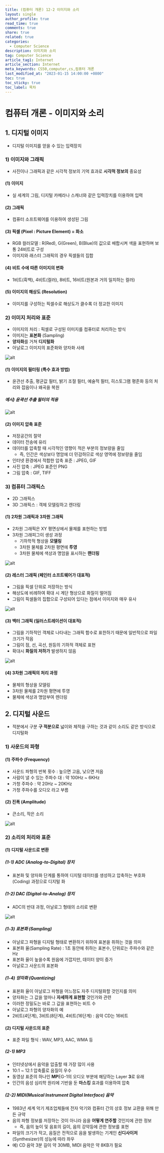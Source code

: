 ```yaml
---
title: (컴퓨터 개론) 12-2 이미지와 소리
layout: single
author_profile: true
read_time: true
comments: true
share: true
related: true
categories:
  - Computer Science
description: 이미지와 소리
tag: Computer Science
article_tag1: Internet
article_section: Internet
meta_keywords: CS50,computer,cs,컴퓨터 개론
last_modified_at: "2023-01-15 14:00:00 +0800"
toc: true
toc_sticky: true
toc_label: 목차
---
```


# 컴퓨터 개론 - 이미지와 소리

## 1. 디지털 이미지

- 디지털 이미지를 얻을 수 있는 입력장치

### 1) 이미지와 그래픽

- 사진이나 그래픽과 같은 시각적 정보의 기억 효과로 **시각적 정보의** 중요성

#### (1) 이미지

- 실 세계의 그림, 디지털 카메라나 스캐너와 같은 입력장치를 이용하여 입력

#### (2) 그래픽

- 컴퓨터 소프트웨어를 이용하여 생성된 그림

#### (3) 픽셀 (Pixel : Picture Element) = 화소

- RGB 컬러모델 : R(Red), G(Green), B(Blue)의 값으로 배합시켜 색을 표현하며 보통 24비트로 구성
- 이미지와 래스터 그래픽의 경우 픽셀들의 집합

#### (4) 비트 수에 따른 이미지의 변화

- 1비트(흑백), 4비트(컬러), 8비트, 16비트(원본과 거의 일치하는 컬러)

#### (5) 이미지의 해상도 (Resolution)

- 이미지를 구성하는 픽셀수로 해상도가 클수록 더 정교한 이미지

### 2) 이미지 처리와 표준

- 이미지의 처리 : 픽셀로 구성된 이미지를 컴퓨터로 처리하는 방식
- 이미지는 **표본화** (Sampling)
- **양자화**를 거쳐 **디지털화**
- 아날로그 이미지의 표준화와 양자화 사례

![alt](/assets/images/post/ComputerStudy/687.png)

#### (1) 이미지의 필터링 (특수 효과 방법)

- 윤관선 추출, 평균값 필터, 밝기 조절 필터, 예술적 필터, 히스토그램 평준화 등의 처리와 잡음이나 왜곡을 복원

##### 예시) 윤곽선 추출 필터의 적용

![alt](/assets/images/post/ComputerStudy/688.png)

#### (2) 이미지 압축 표준

- 저장공간의 절약
- 데이터 전송에 유리
- 데이터를 압축할 때 시각적인 영향이 적은 부분의 정보량을 줄임
  - 즉, 인간은 색상보다 명암에 더 민감하므로 색상 영역에 정보량을 줄임
- 인터넷 환경에서 적합한 압축 표준 : JPEG, GIF
- 사진 압축 : JPEG 표준인 PNG
- 그림 압축 : GIF, TIFF

### 3) 컴퓨터 그래픽스

- 2D 그래픽스
- 3D 그래픽스 : 객체 모델링하고 렌더링

#### (1) 2차원 그래픽과 3차원 그래픽

- 2차원 그래픽은 XY 평면상에서 물체를 표현하는 방법
- 3차원 그래피그이 생성 과정
  - 기하학적 형상을 **모델링**
  - 3차원 물체를 2차원 평면에 **투영**
  - 3차원 물체에 색상과 명암을 표시하는 **랜더링**

![alt](/assets/images/post/ComputerStudy/689.png)

#### (2) 레스터 그래픽 (페인터 소프트웨어가 대표적)

- 그림을 픽셀 단위로 저장하는 방식
- 해상도에 비례하여 확대 시 계단 형상으로 화질이 떨어짐
- 그림이 픽셀들의 집합으로 구성되어 있다는 점에서 이미지와 매우 유사

![alt](/assets/images/post/ComputerStudy/690.png)

#### (3) 백터 그래픽 (일러스트레이션이 대표적)

- 그림을 기하적인 객체로 나타내는 그래픽 함수로 표한하기 때문에 일반적으로 파일 크기가 작음
- 그림이 점, 선, 곡선, 원등의 기하적 객체로 표현
- 확대시 **화질의 저하가** 발생하지 않음

![alt](/assets/images/post/ComputerStudy/691.png)

#### (4) 3차원 그래픽의 처리 과정

- 물체의 형상을 모델링
- 3차원 물체를 2차원 평면에 투영
- 물체에 색상과 명암부여 렌더링

## 2. 디지털 사운드

- 적분에서 구분 **구 적분으로** 넓이와 체적을 구하는 것과 같이 소리도 같은 방식으로 디지털화

### 1) 사운드의 파형

#### (1) 주파수 (Frequency)

- 사운드 파형의 반복 횟수 : 높으면 고음, 낮으면 저음
- 사람이 낼 수 있는 주파수 대 : 약 100Hz ~ 6KHz
- 가청 주파수 : 약 20Hz ~ 20KHz
- 가청 주파수를 오디오 라고 부름

#### (2) 진폭 (Amplitude)

- 큰소리, 작은 소리

![alt](/assets/images/post/ComputerStudy/692.png)

### 2) 소리의 처리와 표준

#### (1) 디지털 사운드로 변환

##### (1-1) ADC (Analog-to-Digital) 장치

- 표본화 및 양자화 단계를 통하여 디지털 데이터를 생성하고 압축하는 부호화(Coding) 과정으로 디지털 화

##### (1-2) DAC (Digital-to-Analog) 장치

- ADC의 반대 과정, 아날로그 형태의 소리로 변환

![alt](/assets/images/post/ComputerStudy/693.png)

##### (1-3) 표본화 (Sampling)

- 아날로그 파형을 디지털 형태로 변환하기 위하여 표본을 취하는 것을 의미
- 표본화 율(Sampling Rate) : 1초 동안에 취하는 표본수, 단위로는 주파수와 같은 Hz
- 표본화 율이 높을수록 원음에 가깝지만, 데이터 양이 증가
- 아날로그 사운드의 표본화

##### (1-4) 양자화 (Quantizing)

- 표뵨화 율이 아날로그 파형을 어느정도 자주 디지털화할 것인지를 의미
- 양자화는 그 값을 얼마나 **자세하게 표현할** 것인가와 관련
- 이러한 정밀도는 바로 그 값을 표현하는 비트 수
- 아날로그 파형의 양자화의 예
- 2비트(4단계), 3비트(8단계), 4비트(16단계) : 음악 CD는 16비트

#### (2) 디지털 사운드의 표준

- 표준 파일 형식 : WAV, MP3, AAC, WMA 등

##### (2-1) MP3

- 인터넷상에서 음악을 압출할 때 가장 많이 사용
- 10:1 ~ 12:1 압축률로 음질이 우수
- 동영상 표준의 하나인 **MP**EG-1의 오디오 부분에 해당하는 Layer **3**로 유래
- 인간의 음성 심리학 원리에 기반을 둔 **마스킹** 효과를 이용하여 압축

##### (2-2) MIDI(Musical Instrument Digital Interface) 음악

- 1983년 세계 악기 제조업체들에 전자 악기와 컴퓨터 간의 상호 정보 교환을 위해 만든 규약
- 음의 파형 정보를 저장하는 것이 아니라 음을 **어떻게 연주할** 것인지에 관한 정보
  - 즉, 음의 높이 및 음표의 길이, 음의 강약등에 관한 정보를 표현
- 파일의 크기가 작고, 음질은 전적으로 음을 발생하는 기계인 **신디사이저**(Synthesizer)의 성능에 따라 좌우
- 예) CD 음악 3분 길이 약 30MB, MIDI 음악은 약 8KB가 필요

